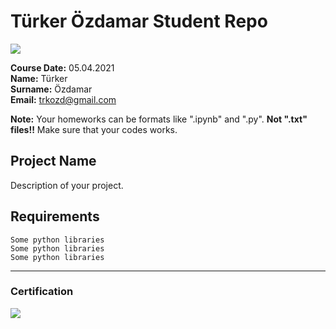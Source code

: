 # Türker Özdamar Student Repo 
![](img/newlogo.png)

**Course Date:** 05.04.2021  
**Name:** Türker  
**Surname:** Özdamar  
**Email:** trkozd@gmail.com  

**Note:** Your homeworks can be formats like ".ipynb" and ".py". **Not ".txt" files!!** Make sure that your codes works.  

## Project Name
Description of your project.

## Requirements
```
Some python libraries
Some python libraries
Some python libraries
```
---

### Certification
![](img/TopLearnerCertificate.png)

